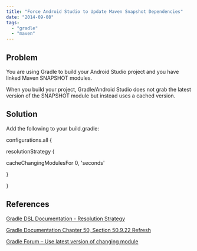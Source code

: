 ```yaml
---
title: "Force Android Studio to Update Maven Snapshot Dependencies"
date: "2014-09-08"
tags: 
  - "gradle"
  - "maven"
---
```


## Problem

You are using Gradle to build your Android Studio project and you have linked Maven SNAPSHOT modules.

When you build your project, Gradle/Android Studio does not grab the latest version of the SNAPSHOT module but instead uses a cached version.

## Solution

Add the following to your build.gradle:

configurations.all {

resolutionStrategy {

cacheChangingModulesFor 0, 'seconds'

}

}

## References

[Gradle DSL Documentation - Resolution Strategy](http://www.gradle.org/docs/current/dsl/org.gradle.api.artifacts.ResolutionStrategy.html)

[Gradle Documentation Chapter 50, Section 50.9.22 Refresh](http://www.gradle.org/docs/current/userguide/dependency_management.html)

[Gradle Forum – Use latest version of changing module](http://forums.gradle.org/gradle/topics/downloading_locally_cached_artifact)
